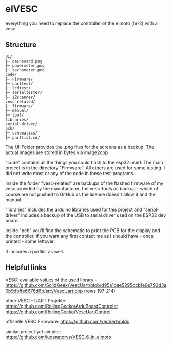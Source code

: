 # elVESC
 everything you need to replace the controller of the elmoto (hr-2) with a vesc


## Structure
    UI/
    ├─ dashboard.png
    ├─ powermeter.png
    ├─ tachometer.png
    code/
    ├─ Firmware/
    ├─ uarttest/
    ├─ lcdtest/
    ├─ serialtester/
    ├─ i2scanner/
    vesc-related/
    ├─ firmware/
    ├─ manual/
    ├─ tool/
    libraries/
    serial-driver/
    pcb/
    ├─ schematics/
    ├─ partlist.md/


The UI-Folder provides the .png files for the screens as a backup. The actual images are stored in bytes via image2cpp

"code" contains all the things you could flash to the esp32 used. The main project is in the directory "Firmware". All others are used for some testing. I did not write most or any of the code in these test-programs.

Inside the folder "vesc-related" are backups of the flashed firmware of my vesc provided by the manufacturer, the vesc-tools as backup - which of course are not pushed to GitHub as the license doesn't allow it and the manual.

"libraries" includes the arduino libraries used for this project and "serial-driver" includes a backup of the USB to serial driver used on the ESP32 dev board.

Inside "pcb" you'll find the schematic to print the PCB for the display and the controller. If you want any first contact me as I should have - once printed - some leftover.

It includes a partlist as well.

## Helpful links
VESC:
available values of the used library - https://github.com/SolidGeek/VescUart/blob/d95a1bae5295dcb1e9e793d3a0b9dbffe6676d6b/src/VescUart.cpp
(rows 197-214)

other VESC - UART Projekte:
https://github.com/RollingGecko/ArduBoardControler
https://github.com/RollingGecko/VescUartControl

offizielle VESC Firmware:
https://github.com/vedderb/bldc



similar project yet simpler:
https://github.com/lucanatorvs/VESC_6_in_elmoto


